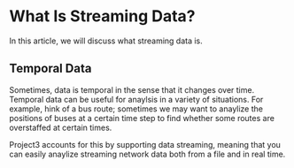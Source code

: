 # What Is Streaming Data?

In this article, we will discuss what streaming data is.

## Temporal Data

Sometimes, data is temporal in the sense that it changes over time. Temporal data can be useful for anaylsis in a variety of situations. For example, hink of a bus route; sometimes we may want to anaylize the positions of buses at a certain time step to find whether some routes are overstaffed at certain times.

Project3 accounts for this by supporting data streaming, meaning that you can easily anaylize streaming network data both from a file and in real time.